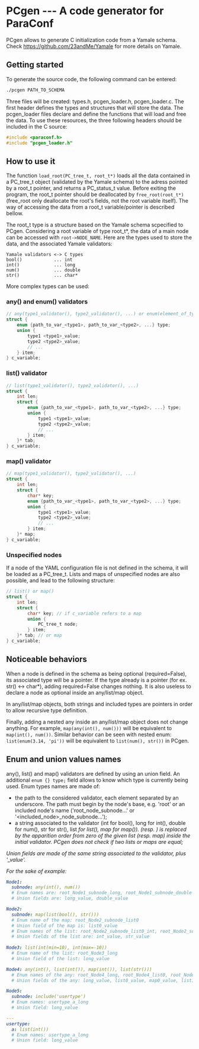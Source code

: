 # PCgen --- A code generator for ParaConf

PCgen allows to generate C initialization code from a Yamale schema.
Check https://github.com/23andMe/Yamale for more details on Yamale.

## Getting started

To generate the source code, the following command can be entered:
```Bash
./pcgen PATH_TO_SCHEMA
```
Three files will be created: types.h, pcgen\_loader.h, pcgen\_loader.c. The first header defines the types and structures that will store the data. The pcgen\_loader files declare and define the functions that will load and free the data. To use these resources, the three following headers should be included in the C source:
```C
#include <paraconf.h>
#include "pcgen_loader.h"
```

## How to use it

The function `load_root(PC_tree_t, root_t*)` loads all the data contained in a PC\_tree\_t object (validated by the Yamale schema) to the adress pointed by a root\_t pointer, and returns a PC\_status\_t value. Before exiting the program, the root\_t pointer should be deallocated by `free_root(root_t*)` (free\_root only deallocate the root's fields, not the root variable itself). The way of accessing the data from a root\_t variable/pointer is described bellow.

The root\_t type is a structure based on the Yamale schema scpecified to PCgen. Considering a root variable of type root\_t\*, the data of a main node can be accessed with `root->NODE_NAME`. Here are the types used to store the data, and the associated Yamale validators:
```
Yamale validators <-> C types
bool()            ... int
int()             ... long
num()             ... double
str()             ... char*
```

More complex types can be used:

### any() and enum() validators
```C
// any(type1_validator(), type2_validator(), ...) or enum(element_of_type1, element_of_type2, ...)
struct {
    enum {path_to_var_<type1>, path_to_var_<type2>, ...} type;
    union {
		type1 <type1>_value;
        type2 <type2>_value;
		// ...
    } item;
} c_variable;
```

### list() validator
```C
// list(type1_validator(), type2_validator(), ...)
struct {
    int len;
    struct {
        enum {path_to_var_<type1>, path_to_var_<type2>, ...} type;
        union {
			type1 <type1>_value;
            type2 <type2>_value;
			// ...
        } item;
    }* tab;
} c_variable;
```

### map() validator
```C
// map(type1_validator(), type2_validator(), ...)
struct {
    int len;
    struct {
        char* key;
        enum {path_to_var_<type1>, path_to_var_<type2>, ...} type;
        union {
			type1 <type1>_value;
            type2 <type2>_value;
			// ...
        } item;
    }* map;
} c_variable;
```

### Unspecified nodes
If a node of the YAML configuration file is not defined in the schema, it will be loaded as a PC\_tree\_t. Lists and maps of unspecified nodes are also possible, and lead to the following structure:
```C
// list() or map()
struct {
    int len;
    struct {
        char* key; // if c_variable refers to a map
        union {
			PC_tree_t node;
        } item;
    }* tab; // or map
} c_variable;
```

## Noticeable behaviors
When a node is defined in the schema as being optional (required=False), its associated type will be a pointer. If the type already is a pointer (for ex. str() <-> char*), adding required=False changes nothing. It is also useless to declare a node as optional inside an any/list/map object.

In any/list/map objects, both strings and included types are pointers in order to allow recursive type definition.

Finally, adding a nested any inside an any/list/map object does not change anything. For example, `map(any(int(), num()))` will be equivalent to `map(int(), num())`. Similar behavior can be seen with nested enum: `list(enum(3.14, 'pi'))` will be equivalent to `list(num(), str())` in PCgen.

## Enum and union values names
any(), list() and map() validators are defined by using an union field. An additional `enum {} type;` field allows to know which type is currently being used. Enum types names are made of:
  - the path to the considered validator, each element separated by an underscore. The path must begin by the node's base, e.g. 'root' or an included node's name ('root\_node\_subnode...' or '<included\_node>\_node\_subnode...');
  - a string associated to the validator (int for bool(), long for int(), double for num(), str for str(), list<i> for list(), map<j> for map()). <i> (resp. <j>) is replaced by the apparition order from zero of the given list (resp. map) inside the initial validator. PCgen does not check if two lists or maps are equal;

Union fields are made of the same string associated to the validator, plus '\_value'.

For the sake of example:
```YAML
Node1:
  subnode: any(int(), num())
  # Enum names are: root_Node1_subnode_long, root_Node1_subnode_double
  # Union fields are: long_value, double_value

Node2:
  subnode: map(list(bool(), str()))
  # Enum name of the map: root_Node2_subnode_list0
  # Union field of the map is: list0_value
  # Enum names of the list: root_Node2_subnode_list0_int, root_Node2_subnode_list0_int
  # Union fields of the list are: int_value, str_value
  
Node3: list(int(min=10), int(max=-10))
  # Enum name of the list: root_Node3_long
  # Union field of the list: long_value

Node4: any(int(), list(int()), map(int()), list(str()))
  # Enum names of the any: root_Node4_long, root_Node4_list0, root_Node4_map0, root_Node4_list1
  # Union fields of the any: long_value, list0_value, map0_value, list1_value

Node5:
  subnode: include('usertype')
  # Enum names: usertype_a_long
  # Union field: long_value

---
usertype:
  a: list(int())
  # Enum names: usertype_a_long
  # Union field: long_value
```
